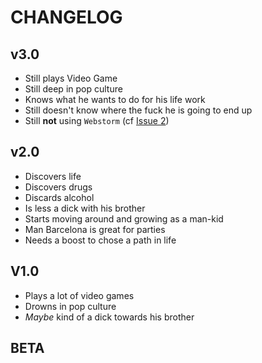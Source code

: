 # CHANGELOG

## v3.0
- Still plays Video Game
- Still deep in pop culture
- Knows what he wants to do for his life work
- Still doesn't know where the fuck he is going to end up
- Still **not** using `Webstorm` (cf [Issue 2](https://github.com/valpinkman/valentin-3.0/issues/2))

## v2.0
- Discovers life
- Discovers drugs
- Discards alcohol
- Is less a dick with his brother
- Starts moving around and growing as a man-kid
- Man Barcelona is great for parties
- Needs a boost to chose a path in life

## V1.0
- Plays a lot of video games
- Drowns in pop culture
- *Maybe* kind of a dick towards his brother


## BETA